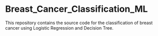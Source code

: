 # Breast_Cancer_Classification_ML
This repository contains the source code for the classification of breast cancer using Logistic Regression and Decision Tree.
